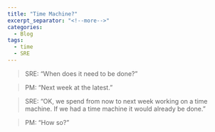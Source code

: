 ```yaml
---
title: "Time Machine?"
excerpt_separator: "<!--more-->"
categories:
  - Blog
tags:
  - time
  - SRE
---
```



> SRE: “When does it need to be done?”

> PM: “Next week at the latest.”

> SRE: “OK, we spend from now to next week working on a time machine. If we had a time machine it would already be done.”

> PM: “How so?”
